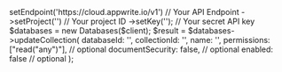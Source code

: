 <?php

use Appwrite\Client;
use Appwrite\Services\Databases;

$client = (new Client())
    ->setEndpoint('https://cloud.appwrite.io/v1') // Your API Endpoint
    ->setProject('<YOUR_PROJECT_ID>') // Your project ID
    ->setKey('<YOUR_API_KEY>'); // Your secret API key

$databases = new Databases($client);

$result = $databases->updateCollection(
    databaseId: '<DATABASE_ID>',
    collectionId: '<COLLECTION_ID>',
    name: '<NAME>',
    permissions: ["read("any")"], // optional
    documentSecurity: false, // optional
    enabled: false // optional
);
